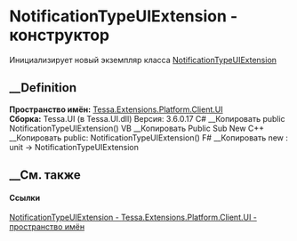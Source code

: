 # NotificationTypeUIExtension - конструктор
Инициализирует новый экземпляр класса
[NotificationTypeUIExtension](T_Tessa_Extensions_Platform_Client_UI_NotificationTypeUIExtension.htm)
##  __Definition
 **Пространство имён:**
[Tessa.Extensions.Platform.Client.UI](N_Tessa_Extensions_Platform_Client_UI.htm)  
 **Сборка:** Tessa.UI (в Tessa.UI.dll) Версия: 3.6.0.17
C# __Копировать
     public NotificationTypeUIExtension()
VB __Копировать
     Public Sub New
C++ __Копировать
     public:
    NotificationTypeUIExtension()
F# __Копировать
     new : unit -> NotificationTypeUIExtension
##  __См. также
#### Ссылки
[NotificationTypeUIExtension -
](T_Tessa_Extensions_Platform_Client_UI_NotificationTypeUIExtension.htm)
[Tessa.Extensions.Platform.Client.UI - пространство
имён](N_Tessa_Extensions_Platform_Client_UI.htm)
